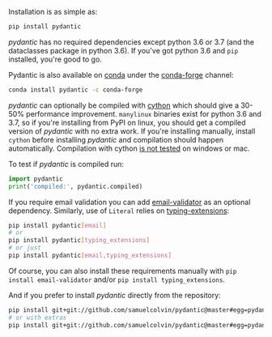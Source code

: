 Installation is as simple as:

```py
pip install pydantic
```

*pydantic* has no required dependencies except python 3.6 or 3.7 (and the dataclasses package in python 3.6).
If you've got python 3.6 and `pip` installed, you're good to go.

Pydantic is also available on [conda](https://www.anaconda.com) under the [conda-forge](https://conda-forge.org)
channel:

```bash
conda install pydantic -c conda-forge
```

*pydantic* can optionally be compiled with [cython](https://cython.org/) which should give a 30-50% performance
improvement. `manylinux` binaries exist for python 3.6 and 3.7, so if you're installing from PyPI on linux, you
should get a compiled version of *pydantic* with no extra work. If you're installing manually, install `cython`
before installing *pydantic* and compilation should happen automatically. Compilation with cython
[is not tested](https://github.com/samuelcolvin/pydantic/issues/555) on windows or mac.

To test if *pydantic* is compiled run:

```py
import pydantic
print('compiled:', pydantic.compiled)
```

If you require email validation you can add [email-validator](https://github.com/JoshData/python-email-validator)
as an optional dependency. Similarly, use of `Literal` relies on
[typing-extensions](https://pypi.org/project/typing-extensions/):

```bash
pip install pydantic[email]
# or
pip install pydantic[typing_extensions]
# or just
pip install pydantic[email,typing_extensions]
```

Of course, you can also install these requirements manually with `pip install email-validator` and/or `pip install typing_extensions`.

And if you prefer to install *pydantic* directly from the repository:
```bash
pip install git+git://github.com/samuelcolvin/pydantic@master#egg=pydantic
# or with extras
pip install git+git://github.com/samuelcolvin/pydantic@master#egg=pydantic[email,typing_extensions]
```
